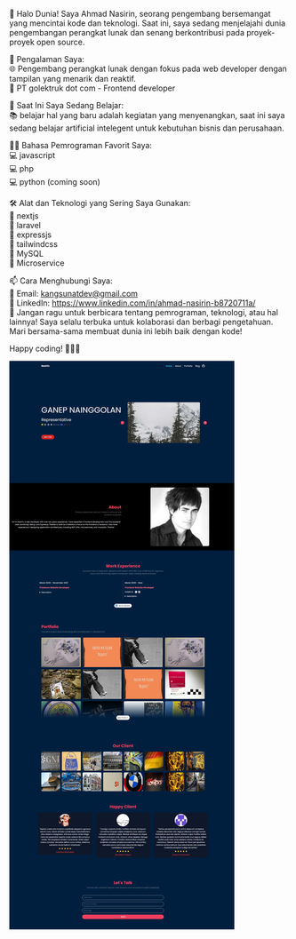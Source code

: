 👋 Halo Dunia! Saya Ahmad Nasirin, seorang pengembang bersemangat yang mencintai kode dan teknologi. Saat ini, saya sedang menjelajahi dunia pengembangan perangkat lunak dan senang berkontribusi pada proyek-proyek open source.

🚀 Pengalaman Saya:<br/>
🌐 Pengembang perangkat lunak dengan fokus pada web developer dengan tampilan yang menarik dan reaktif.<br/>
💼 PT golektruk dot com - Frontend developer<br/>

🌱 Saat Ini Saya Sedang Belajar:<br/>
📚 belajar hal yang baru adalah kegiatan yang menyenangkan, saat ini saya sedang belajar artificial intelegent untuk kebutuhan bisnis dan perusahaan.

👨‍💻 Bahasa Pemrograman Favorit Saya:<br/>
💻 javascript <br/>
💻 php <br/>
💻 python (coming soon)<br/>

🛠️ Alat dan Teknologi yang Sering Saya Gunakan:<br/>
🧰 nextjs <br/>
🧰 laravel <br/>
🧰 expressjs <br/>
🧰 tailwindcss <br/>
🧰 MySQL <br/>
🧰 Microservice <br/>

📫 Cara Menghubungi Saya:<br/>
📧 Email: kangsunatdev@gmail.com<br/>
💼 LinkedIn: https://www.linkedin.com/in/ahmad-nasirin-b8720711a/<br/>
💬 Jangan ragu untuk berbicara tentang pemrograman, teknologi, atau hal lainnya! Saya selalu terbuka untuk kolaborasi dan berbagi pengetahuan. Mari bersama-sama membuat dunia ini lebih baik dengan kode!

Happy coding! 👨‍💻✨

![sample image](./public/sample-portfolio.jpeg)
